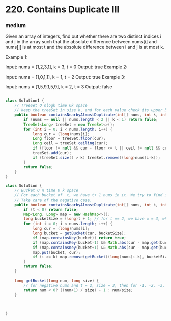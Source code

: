 # 220. Contains Duplicate III
### medium

Given an array of integers, find out whether there are two distinct indices i and j in the array such that the absolute difference between nums[i] and nums[j] is at most t and the absolute difference between i and j is at most k.

Example 1:

Input: nums = [1,2,3,1], k = 3, t = 0
Output: true
Example 2:

Input: nums = [1,0,1,1], k = 1, t = 2
Output: true
Example 3:

Input: nums = [1,5,9,1,5,9], k = 2, t = 3
Output: false

```Java

class Solution1 {
    // TreeSet O nlogk time Ok space
    // keep the treeSet in size k, and for each value check its upper bound and lower bound, see if the diff is within t
    public boolean containsNearbyAlmostDuplicate(int[] nums, int k, int t) {
        if (nums == null || nums.length < 2 || k < 1) return false;
        TreeSet<Long> treeSet = new TreeSet<>();
        for (int i = 0; i < nums.length; i++) {
            long cur = (long)nums[i];
            Long floor = treeSet.floor(cur);
            Long ceil = treeSet.ceiling(cur);
            if (floor != null && cur - floor <= t || ceil != null && ceil - cur <= t) return true;
            treeSet.add(cur);
            if (treeSet.size() > k) treeSet.remove((long)nums[i-k]);
        }
        return false;
    }
}

class Solution {
    // Bucket O n time O k space
    // For each bucket of  t, we have t+ 1 nums in it. We try to find if within k numbers, we have number in the same bucket, or two nums are in neighbor bucket but their diff smaller than t.
    // Take care of the negative case.
    public boolean containsNearbyAlmostDuplicate(int[] nums, int k, int t) {
        if (t < 0) return false;
        Map<Long, Long> map = new HashMap<>();
        long bucketSize = (long)t + 1; // for t == 2, we have w = 3, which means 0, 1, 2 get in the same bucket 0, in this case 2 - 0 <= 2
        for (int i = 0; i < nums.length; i++) {
            long cur = (long)nums[i];
            long bucket = getBucket(cur, bucketSize);
            if (map.containsKey(bucket)) return true;
            if (map.containsKey(bucket-1) && Math.abs(cur - map.get(bucket-1)) < bucketSize) return true;
            if (map.containsKey(bucket+1) && Math.abs(cur - map.get(bucket+1)) < bucketSize) return true;
            map.put(bucket, cur);
            if (i >= k) map.remove(getBucket((long)nums[i-k], bucketSize));
        }
        return false;
    }
    
    long getBucket(long num, long size) {
        // for negative nums and t = 2, size = 3, then for -1, -2, -3, we have 0, -1, -2 -> 0, 0, 0 -> -1, -1, -1
        return num < 0? ((num+1) / size) - 1 : num/size; 
    }
    
    

}
```
